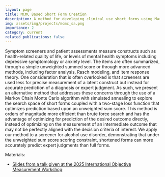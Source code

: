 ```yaml
---
layout: page
title: MCMC Based Short Form Creation
description: A method for developing clinical use short forms using Markov Chain Monte Carlo with simulated annealing
img: assets/img/projects/mcmc_sa.png
importance: 2
category: current
related_publications: false
---
```


Symptom screeners and patient assessments measure constructs such as health-related quality of life, or levels of mental health symptoms including depressive symptomology or anxiety level. The items are often summarized, through a simple unweighted summed score or through more advanced methods, including factor analysis, Rasch modeling, and item response theory. One consideration that is often overlooked is that screeners are used less for precise measurement of a latent construct but instead for accurate prediction of a diagnosis or expert judgment. As such, we present an alternative method that addresses these concerns through the use of a Markov Chain Monte Carlo algorithm with simulated annealing to explore the search space of short forms coupled with a two-stage loss function that optimizes prediction based upon an unweighted sum score. This method is orders of magnitude more efficient than brute force search and has the advantage of optimizing for prediction of the desired outcome directly, instead of optimizing on the measurement of an intermediate outcome that may not be perfectly aligned with the decision criteria of interest. We apply our method to a screener for alcohol use disorder, demonstrating that under the unweighted sum score scoring constraint, shortened forms can more accurately predict expert judgments than full forms.

Materials:
- [Slides from a talk given at the 2025 International Objective Measurement Workshop](/assets/pdf/slides/mcmc_sa_iomw_slides.pdf)